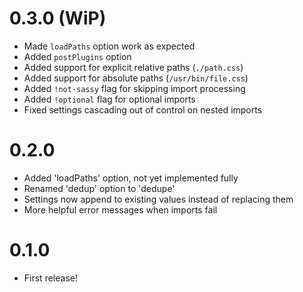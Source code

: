 # 0.3.0 (WiP)
- Made `loadPaths` option work as expected
- Added `postPlugins` option
- Added support for explicit relative paths (`./path.css`)
- Added support for absolute paths (`/usr/bin/file.css`)
- Added `!not-sassy` flag for skipping import processing
- Added `!optional` flag for optional imports
- Fixed settings cascading out of control on nested imports

# 0.2.0
- Added 'loadPaths' option, not yet implemented fully
- Renamed 'dedup' option to 'dedupe'
- Settings now append to existing values instead of replacing them
- More helpful error messages when imports fail

# 0.1.0
- First release!